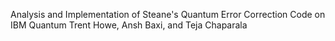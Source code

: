 Analysis and Implementation of Steane's Quantum Error Correction Code on IBM Quantum 
Trent Howe, Ansh Baxi, and Teja Chaparala
